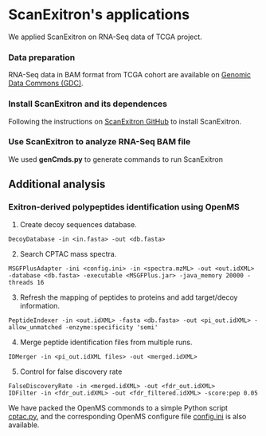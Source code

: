 # ScanExitron's applications

We applied ScanExitron on RNA-Seq data of TCGA project.

### Data preparation
RNA-Seq data in BAM format from TCGA cohort are available on [Genomic Data Commons (GDC)](https://portal.gdc.cancer.gov).

### Install ScanExitron and its dependences
Following the instructions on [ScanExitron GitHub](https://github.com/ylab-hi/ScanExitron) to install ScanExitron.

### Use ScanExitron to analyze RNA-Seq BAM file
We used __genCmds.py__ to generate commands to run ScanExitron


## Additional analysis
### Exitron-derived polypeptides identification using OpenMS
1. Create decoy sequences database.
```
DecoyDatabase -in <in.fasta> -out <db.fasta>
```
2. Search CPTAC mass spectra.
```
MSGFPlusAdapter -ini <config.ini> -in <spectra.mzML> -out <out.idXML> -database <db.fasta> -executable <MSGFPlus.jar> -java_memory 20000 -threads 16
```
3. Refresh the mapping of peptides to proteins and add target/decoy information.
```
PeptideIndexer -in <out.idXML> -fasta <db.fasta> -out <pi_out.idXML> -allow_unmatched -enzyme:specificity 'semi'
```
4. Merge peptide identification files from multiple runs.
```
IDMerger -in <pi_out.idXML files> -out <merged.idXML>
```
5. Control for false discovery rate
```
FalseDiscoveryRate -in <merged.idXML> -out <fdr_out.idXML>
IDFilter -in <fdr_out.idXML> -out <fdr_filtered.idXML> -score:pep 0.05
```
We have packed the OpenMS commonds to a simple Python script [cptac.py](https://github.com/ylab-hi/ScanExitron/blob/master/Applications/cptac.py), and the corresponding OpenMS configure file [config.ini](https://github.com/ylab-hi/ScanExitron/blob/master/Applications/config/config.ini) is also available.



